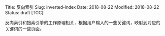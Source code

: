 Title: 反向索引
Slug: inverted-index
Date: 2018-08-22
Modified: 2018-08-22
Status: draft
[TOC]



反向索引和搜索引擎的工作原理相关，根据用户输入的一些关键词，映射到对应的关键词的一些页面。

